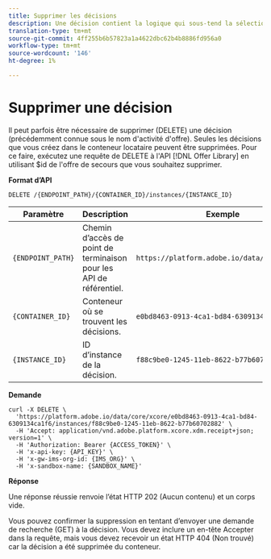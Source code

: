 ```yaml
---
title: Supprimer les décisions
description: Une décision contient la logique qui sous-tend la sélection d’une offre.
translation-type: tm+mt
source-git-commit: 4ff255b6b57823a1a4622dbc62b4b8886fd956a0
workflow-type: tm+mt
source-wordcount: '146'
ht-degree: 1%

---
```


# Supprimer une décision

Il peut parfois être nécessaire de supprimer (DELETE) une décision (précédemment connue sous le nom d&#39;activité d&#39;offre). Seules les décisions que vous créez dans le conteneur locataire peuvent être supprimées. Pour ce faire, exécutez une requête de DELETE à l&#39;API [!DNL Offer Library] en utilisant $id de l&#39;offre de secours que vous souhaitez supprimer.

**Format d’API**

```http
DELETE /{ENDPOINT_PATH}/{CONTAINER_ID}/instances/{INSTANCE_ID}
```

| Paramètre | Description | Exemple |
| --------- | ----------- | ------- |
| `{ENDPOINT_PATH}` | Chemin d’accès de point de terminaison pour les API de référentiel. | `https://platform.adobe.io/data/core/xcore/` |
| `{CONTAINER_ID}` | Conteneur où se trouvent les décisions. | `e0bd8463-0913-4ca1-bd84-6309134ca1f6` |
| `{INSTANCE_ID}` | ID d’instance de la décision. | `f88c9be0-1245-11eb-8622-b77b60702882` |

**Demande**

```shell
curl -X DELETE \
  'https://platform.adobe.io/data/core/xcore/e0bd8463-0913-4ca1-bd84-6309134ca1f6/instances/f88c9be0-1245-11eb-8622-b77b60702882' \
  -H 'Accept: application/vnd.adobe.platform.xcore.xdm.receipt+json; version=1' \
  -H 'Authorization: Bearer {ACCESS_TOKEN}' \
  -H 'x-api-key: {API_KEY}' \
  -H 'x-gw-ims-org-id: {IMS_ORG}' \
  -H 'x-sandbox-name: {SANDBOX_NAME}'
```

**Réponse**

Une réponse réussie renvoie l’état HTTP 202 (Aucun contenu) et un corps vide.

Vous pouvez confirmer la suppression en tentant d’envoyer une demande de recherche (GET) à la décision. Vous devez inclure un en-tête Accepter dans la requête, mais vous devez recevoir un état HTTP 404 (Non trouvé) car la décision a été supprimée du conteneur.
